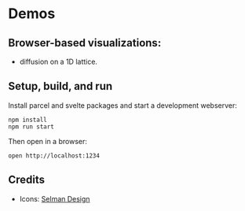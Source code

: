 # Demos
## Browser-based visualizations:
  * diffusion on a 1D lattice.

## Setup, build, and run

Install parcel and svelte packages and start a development webserver:
```
npm install
npm run start
```

Then open in a browser:
```
open http://localhost:1234
```

## Credits
* Icons: [Selman Design](https://selman.nyc/)
